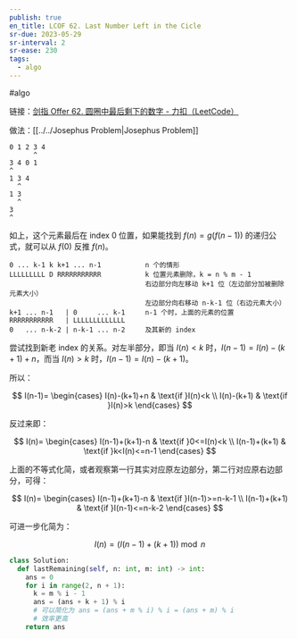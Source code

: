 ```yaml
---
publish: true
en_title: LCOF 62. Last Number Left in the Cicle
sr-due: 2023-05-29
sr-interval: 2
sr-ease: 230
tags:
  - algo
---
```



#algo

链接：[剑指 Offer 62. 圆圈中最后剩下的数字 - 力扣（LeetCode）](https://leetcode.cn/problems/yuan-quan-zhong-zui-hou-sheng-xia-de-shu-zi-lcof/)

做法：[[../../Josephus Problem|Josephus Problem]]

```text
0 1 2 3 4
      ^
3 4 0 1
^
1 3 4
  ^
1 3
  ^
3
^
```

如上，这个元素最后在 index 0 位置，如果能找到 $f(n) = g(f(n - 1))$ 的递归公式，就可以从 $f(0)$ 反推 $f(n)$。

```text
0 ... k-1 k k+1 ... n-1           n 个的情形
LLLLLLLLL D RRRRRRRRRRR           k 位置元素删除，k = n % m - 1
                                  右边部分向左移动 k+1 位（左边部分加被删除元素大小）
                                  左边部分向右移动 n-k-1 位（右边元素大小）
k+1 ... n-1   | 0     ... k-1     n-1 个时，上面的元素的位置
RRRRRRRRRRR   | LLLLLLLLLLLLL
0   ... n-k-2 | n-k-1 ... n-2     及其新的 index
```

尝试找到新老 index 的关系。对左半部分，即当 $I(n)<k$ 时，$I(n-1)=I(n)-(k+1)+n$，而当 $I(n)>k$ 时，$I(n-1)=I(n)-(k+1)$。

所以：

$$
I(n-1)=
  \begin{cases}
    I(n)-(k+1)+n & \text{if }I(n)<k \\
    I(n)-(k+1)   & \text{if }I(n)>k
  \end{cases}
$$

反过来即：

$$
I(n)=
  \begin{cases}
    I(n-1)+(k+1)-n & \text{if }0<=I(n)<k \\
    I(n-1)+(k+1)   & \text{if }k<I(n)<=n-1
  \end{cases}
$$

上面的不等式化简，或者观察第一行其实对应原左边部分，第二行对应原右边部分，可得：

$$
I(n)=
  \begin{cases}
    I(n-1)+(k+1)-n & \text{if }I(n-1)>=n-k-1 \\
    I(n-1)+(k+1)   & \text{if }I(n-1)<=n-k-2
  \end{cases}
$$

可进一步化简为：

$$I(n)=(I(n-1)+(k+1))\bmod n$$

```python
class Solution:
  def lastRemaining(self, n: int, m: int) -> int:
    ans = 0
    for i in range(2, n + 1):
      k = m % i - 1
      ans = (ans + k + 1) % i
      # 可以简化为 ans = (ans + m % i) % i = (ans + m) % i
      # 效率更高
    return ans
```